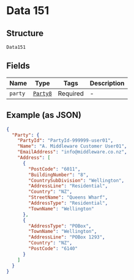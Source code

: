 
# Data 151

## Structure

`Data151`

## Fields

| Name | Type | Tags | Description |
|  --- | --- | --- | --- |
| `party` | [`Party8`](../../doc/models/party-8.md) | Required | - |

## Example (as JSON)

```json
{
  "Party": {
    "PartyId": "PartyId-999999-user01",
    "Name": "A. Middleware Customer User01",
    "EmailAddress": "info@middleware.co.nz",
    "Address": [
      {
        "PostCode": "6011",
        "BuildingNumber": "8",
        "CountrySubDivision": "Wellington",
        "AddressLine": "Residential",
        "Country": "NZ",
        "StreetName": "Queens Wharf",
        "AddressType": "Residential",
        "TownName": "Wellington"
      },
      {
        "AddressType": "POBox",
        "TownName": "Wellington",
        "AddressLine": "POBox 1293",
        "Country": "NZ",
        "PostCode": "6140"
      }
    ]
  }
}
```

